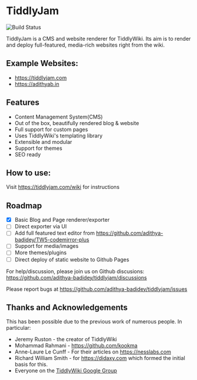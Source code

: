 # TiddlyJam

![Build Status](https://api.travis-ci.com/adithya-badidey/tiddlyjam-test.svg?branch=master)

TiddlyJam is a CMS and website renderer for TiddlyWiki. Its aim is to render and deploy full-featured, media-rich websites right from the wiki.

## Example Websites:
- https://tiddlyjam.com
- https://adithyab.in

## Features
- Content Management System(CMS)
- Out of the box, beautifully rendered blog & website
- Full support for custom pages
- Uses TiddlyWiki's templating library
- Extensible and modular
- Support for themes
- SEO ready

## How to use:
Visit https://tiddlyjam.com/wiki for instructions

## Roadmap
- [x] Basic Blog and Page renderer/exporter
- [ ] Direct exporter via UI
- [ ] Add full featured text editor from https://github.com/adithya-badidey/TW5-codemirror-plus
- [ ] Support for media/images
- [ ] More themes/plugins
- [ ] Direct deploy of static website to Github Pages

For help/discussion, please join us on Github discusions: https://github.com/adithya-badidey/tiddlyjam/discussions

Please report bugs at https://github.com/adithya-badidey/tiddlyjam/issues 

## Thanks and Acknowledgements
This has been possible due to the previous work of numerous people. In particular:
- Jeremy Ruston - the creator of TiddlyWiki
- Mohammad Rahmani - https://github.com/kookma
- Anne-Laure Le Cunff - For their articles on https://nesslabs.com
- Richard William Smith - for https://didaxy.com which formed the initial basis for this.
- Everyone on the [TiddlyWiki Google Group](https://groups.google.com/g/tiddlywiki)
